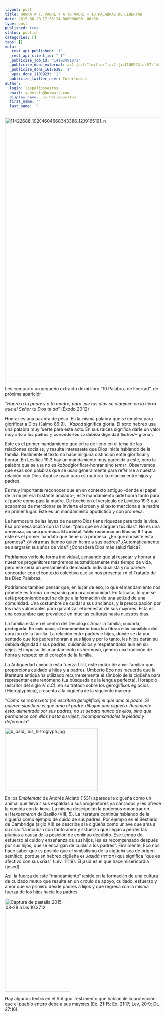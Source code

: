 ```yaml
---
layout: post
title: HONRA A TU PADRE Y A TU MADRE – 10 PALABRAS DE LIBERTAD
date: 2015-08-28 17:38:24.000000000 -06:00
type: post
published: true
status: publish
categories: []
tags: []
meta:
  _rest_api_published: '1'
  _rest_api_client_id: "-1"
  _publicize_job_id: '14192491871'
  _publicize_done_external: a:1:{s:7:"twitter";a:1:{i:1100923;s:57:"https://twitter.com/Interludios/status/637318347462307841";}}
  _publicize_done_1617638: '1'
  _wpas_done_1100923: '1'
  publicize_twitter_user: Interludios
author:
  login: lospalimpsestos
  email: yahvista@hotmail.com
  display_name: Los Palimpsestos
  first_name: ''
  last_name: ''
---
```

<p><a href="https://lospalimpsestos.files.wordpress.com/2015/08/11422688_10204604668343386_1209165191_n.jpg"><img class="aligncenter wp-image-2176 size-large" src="{{ site.baseurl }}/assets/11422688_10204604668343386_1209165191_n.jpg" alt="11422688_10204604668343386_1209165191_n" width="660" height="854" /></a></p>
<p>Les comparto un pequeño extracto de mi libro “10 Palabras de libertad”, de próxima aparición.</p>
<p><em>“Honra a tu padre y a tu madre, para que tus días se alarguen en la tierra que el Señor tu Dios te da” </em>(Éxodo 20:12)</p>
<p>Honrar es una palabra de peso. Es la misma palabra que se emplea para glorificar a Dios (Salmo 86:9).   <em>Kabod </em>significa gloria. El texto hebreo usa una palabra muy fuerte para este acto. En sus raíces significa darle un valor muy alto a los padres y concederles su debida dignidad (<em>kabod</em>= gloria).</p>
<p>Este es el primer mandamiento que entra de lleno en el tema de las relaciones sociales, y resulta interesante que Dios inicie hablando de la familia. Realmente el texto no hace ninguna distinción entre glorificar y honrar. En Levítico 19:3 hay un mandamiento muy parecido a este, pero la palabra que se usa no es <em>kabod</em>glorificar-honrar sino <em>temer</em>. Observemos que esas son palabras que se usan generalmente para referirse a nuestra relación con Dios. Aquí se usan para estructurar la relación entre hijos y padres.</p>
<p>Es muy importante reconocer que en un contexto antiguo –donde el papel de la mujer era bastante anulado-, este mandamiento pide honra tanto para el padre como para la madre. De hecho en el versículo de Levítico 19:3 que acabamos de mencionar se invierte el orden y el texto menciona a la madre en primer lugar. Este es un mandamiento apodíctico y con promesa.</p>
<p>La hermosura de las leyes de nuestro Dios tiene riquezas para toda la vida. Esa promesa acaba con la frase: “para que se alarguen tus días”. No es una amenaza, es una promesa. El apóstol Pablo reconoce en Efesios 6:1 que este es el primer mandato que tiene una promesa. ¿En qué consiste esta promesa? ¿Vivirá más tiempo quien honre a sus padres? ¿Automáticamente se alargarán sus años de vida? ¿Concederá Dios más salud física?</p>
<p>Podríamos verlo de forma individual, pensando que al respetar y honrar a nuestros progenitores tendremos automáticamente más tiempo de vida, pero ese sería un pensamiento demasiado individualista y no parece concordar con el contexto colectivo que se nos presenta en el Tratado de las Diez Palabras.</p>
<p>Podríamos también pensar que, en lugar de eso, lo que el mandamiento nos promete es formar un espacio para una comunidad. En tal caso, lo que se está proponiendo aquí se dirige a la formación de una actitud de una comunidad. Una costumbre de cuidar a sus ancianos, y la preocupación por los más vulnerables para garantizar el bienestar de sus mayores. Esta es una costumbre que prevalece en muchas culturas hasta nuestros días.</p>
<p>La familia está en el centro del Decálogo. Amar la familia, cuidarla, protegerla. En este caso, el mandamiento toca las fibras más sensibles del corazón de la familia. La relación entre padres e hijos, donde se da por sentado que los padres honran a sus hijos y por lo tanto, los hijos darán su debida dignidad a sus padres, cuidándolos y respetándolos aun en su vejez. El impulso del mandamiento es hermoso, genera una tradición de honra y respeto en el corazón de la familia.</p>
<p>La Antiguedad conoció esta fuerza filial, este motor de amor familiar que proporciona cuidado a hijos y a padres. Umberto Eco nos recuerda que la literatura antigua ha utilizado recurrentemente el símbolo de la cigüeña para representar este fenómeno (La búsqueda de la lengua perfecta). Horapolo (escritor del siglo IV d.C), en su tratado sobre los geroglíficos egipcios (Hieroglyphica), presenta a la cigüeña de la siguiente manera:</p>
<p><em>“Cómo se representa </em><em>[en escritura geroglífica] el que ama al padre. Si quieren significar el que ama al padre, dibujan una cigüeña</em><em>. Realmente ésta, alimentada por sus padres, no se separa nunca de ellos, sino que permanece con ellos hasta su vejez, recompensándoles la piedad y deferencia”</em></p>
<p><a href="https://lospalimpsestos.files.wordpress.com/2015/08/b_bald_ibis_hieroglyph.jpg"><img class="size-medium wp-image-2185 aligncenter" src="{{ site.baseurl }}/assets/b_bald_ibis_hieroglyph.jpg&amp;h=203" alt="b_bald_ibis_hieroglyph.jpg" width="300" height="203" /></a></p>
<p>En los <em>Emblemata </em>de Andrés Alciato (1531) aparece la cigüeña como un animal que lleva a sus espaldas a sus progenitores ya cansados y les ofrece la comida con la boca. La misma descripción la podemos encontrar en el <em>Hexaemeron </em>de Basilio (VIII, 5). La literatura continúa hablando de la cigüeña como ejemplo de cuido de sus padres. Por ejemplo en el Bestiario de Cambridge (siglo XII) se describe a la cigüeña como un ave que ama a su cría: “la incuban con tanto amor y esfuerzo que llegan a perder las plumas a causa de la posición de continuo decúbito. Ese tiempo de esfuerzo al cuido y enseñanza de sus hijos, les es recompensado después por sus hijos, que se encargan de cuidar a los padres”. Finalmente, Eco nos hace saber que es posible que el simbolismo de la cigüeña sea de origen semítico, porque en hebreo cigüeña es <em>Jasidá</em> (חסידה) que significa “que es afectivo con sus crías” (Lev. 11:19). El jasid es el que hace misericordia (jesed).</p>
<p>Así, la fuerza de este “mandamiento” reside en la formación de una cultura de cuidado mutuo que resulta en un circulo de apoyo, cuidado, esfuerzo y amor que va primero desde padres a hijos y que regresa con la misma fuerza de los hijos hacia los padres.</p>
<p><a href="https://lospalimpsestos.files.wordpress.com/2015/08/captura-de-pantalla-2015-08-28-a-las-10-37-12.png"><img class="size-medium wp-image-2174 aligncenter" src="{{ site.baseurl }}/assets/captura-de-pantalla-2015-08-28-a-las-10-37-12.png&amp;h=300" alt="Captura de pantalla 2015-08-28 a las 10.37.12" width="210" height="300" /></a></p>
<p>Hay algunos textos en el Antiguo Testamento que hablan de la protección que el pueblo entero debe a sus mayores (Ex. 21:15; Ex. 21:17; Lev, 20:9; Dt. 27:16).</p>

